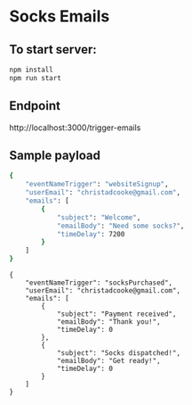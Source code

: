 # Socks Emails

## To start server:
```bash
npm install
npm run start
```

## Endpoint
http://localhost:3000/trigger-emails

## Sample payload
```bash
{
    "eventNameTrigger": "websiteSignup",
    "userEmail": "christadcooke@gmail.com",
    "emails": [
        {
            "subject": "Welcome",
            "emailBody": "Need some socks?",
            "timeDelay": 7200
        }
    ]
}
```
```
{
    "eventNameTrigger": "socksPurchased",
    "userEmail": "christadcooke@gmail.com",
    "emails": [
        {
            "subject": "Payment received",
            "emailBody": "Thank you!",
            "timeDelay": 0
        },
        {
            "subject": "Socks dispatched!",
            "emailBody": "Get ready!",
            "timeDelay": 0
        }
    ]
}
```



